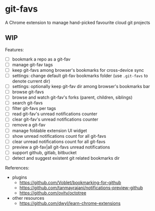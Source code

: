 # git-favs

A Chrome extension to manage hand-picked favourite cloud git projects

## WIP

Features:
 - [ ] bookmark a repo as a git-fav
 - [ ] manage git-fav tags
 - [ ] keep git-favs among browser's bookmarks for cross-device sync
 - [ ] settings: change default git-fav bookmarks folder (use `.git-favs` to denote current dir)
 - [ ] settings: optionally keep git-fav dir among browser's bookmarks bar
 - [ ] browse git-favs
 - [ ] browse and watch git-fav's forks (parent, children, siblings)
 - [ ] search git-favs
 - [ ] filter git-favs per tags
 - [ ] read git-fav's unread notifications counter
 - [ ] clear git-fav's unread notifications counter
 - [ ] remove a git-fav
 - [ ] manage foldable extension UI widget
 - [ ] show unread notifications count for all git-favs
 - [ ] clear unread notifications count for all git-favs
 - [ ] preview a git-fav|all git-favs unread notifications
 - [ ] support github, gitlab, bitbucket
 - [ ] detect and suggest existent git related bookmarks dir

References:
 - plugins
   - https://github.com/Voblet/bookmarking-for-github
   - https://github.com/tanmayrajani/notifications-preview-github
   - https://github.com/ovity/octotree
 - other resources
   - https://github.com/dwyl/learn-chrome-extensions

